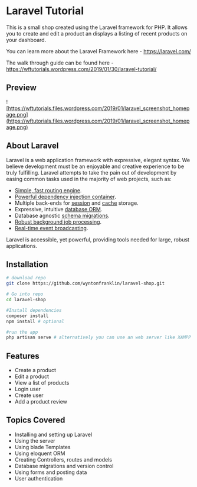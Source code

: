 # Laravel Tutorial

This is a small shop created using the Laravel framework for PHP. It allows you to create and edit a product an displays a listing of recent products on your dashboard.

You can learn more about the Laravel Framework here - https://laravel.com/

The walk through guide can be found here - https://wftutorials.wordpress.com/2019/01/30/laravel-tutorial/

## Preview

![https://wftutorials.files.wordpress.com/2019/01/laravel_screenshot_homepage.png](https://wftutorials.files.wordpress.com/2019/01/laravel_screenshot_homepage.png)



## About Laravel

Laravel is a web application framework with expressive, elegant syntax. We believe development must be an enjoyable and creative experience to be truly fulfilling. Laravel attempts to take the pain out of development by easing common tasks used in the majority of web projects, such as:

- [Simple, fast routing engine](https://laravel.com/docs/routing).
- [Powerful dependency injection container](https://laravel.com/docs/container).
- Multiple back-ends for [session](https://laravel.com/docs/session) and [cache](https://laravel.com/docs/cache) storage.
- Expressive, intuitive [database ORM](https://laravel.com/docs/eloquent).
- Database agnostic [schema migrations](https://laravel.com/docs/migrations).
- [Robust background job processing](https://laravel.com/docs/queues).
- [Real-time event broadcasting](https://laravel.com/docs/broadcasting).

Laravel is accessible, yet powerful, providing tools needed for large, robust applications.



## Installation

```bash
# download repo
git clone https://github.com/wyntonfranklin/laravel-shop.git

# Go into repo
cd laravel-shop

#Install dependencies
composer install
npm install # optional

#run the app
php artisan serve # alternatively you can use an web server like XAMPP
```



## Features

- Create a product
- Edit a product
- View a list of products
- Login user
- Create user
- Add a product review



## Topics Covered

- Installing and setting up Laravel
- Using the server
- Using blade Templates
- Using eloquent ORM
- Creating Controllers, routes and models
- Database migrations and version control
- Using forms and posting data
- User authentication